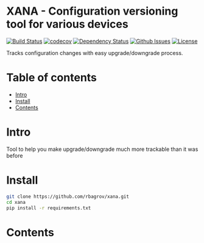 XANA - Configuration versioning tool for various devices
========

[![Build Status](https://travis-ci.org/rbagrov/xana.svg?branch=master)](https://travis-ci.org/rbagrov/xana)
[![codecov](https://codecov.io/gh/rbagrov/xana/branch/master/graph/badge.svg)](https://codecov.io/gh/rbagrov/xana)
[![Dependency Status](https://gemnasium.com/badges/github.com/rbagrov/xana.svg)](https://gemnasium.com/github.com/rbagrov/xana)
[![Github Issues](http://githubbadges.herokuapp.com/rbagrov/xana/issues.svg?style=flat-square)](https://github.com/rbagrov/xana/issues)
[![License](http://img.shields.io/:license-mit-blue.svg?style=flat-square)](http://xana.mit-license.org)


Tracks configuration changes with easy upgrade/downgrade process.

Table of contents
=================

- [Intro](#intro)
- [Install](#install)
- [Contents](#contents)


Intro
==========

Tool to help you make upgrade/downgrade much more trackable than it was before


Install
=========

```bash
git clone https://github.com/rbagrov/xana.git
cd xana
pip install -r requirements.txt
```

Contents
=======



